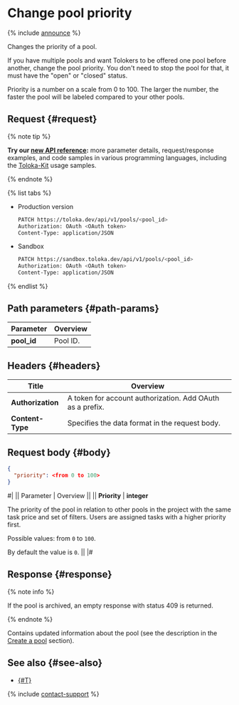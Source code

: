 # Change pool priority

{% include [announce](../_includes/announce.md) %}

Changes the priority of a pool.

If you have multiple pools and want Tolokers to be offered one pool before another, change the pool priority. You don't need to stop the pool for that, it must have the "open" or "closed" status.

Priority is a number on a scale from 0 to 100. The larger the number, the faster the pool will be labeled compared to your other pools.

## Request {#request}

{% note tip %}

**Try our [new API reference](https://toloka.ai/docs/api/api-reference/#patch-/pools/-id-):** more parameter details, request/response examples, and code samples in various programming languages, including the [Toloka-Kit](../../toloka-kit/index.md) usage samples.

{% endnote %}

{% list tabs %}

- Production version

    ```bash
    PATCH https://toloka.dev/api/v1/pools/<pool_id>
    Authorization: OAuth <OAuth token>
    Content-Type: application/JSON
    ```

- Sandbox

    ```bash
    PATCH https://sandbox.toloka.dev/api/v1/pools/<pool_id>
    Authorization: OAuth <OAuth token>
    Content-Type: application/JSON
    ```

{% endlist %}

## Path parameters {#path-params}

Parameter | Overview
----- | -----
**pool_id** | Pool ID.

## Headers {#headers}

Title | Overview
----- | -----
**Authorization** | A token for account authorization. Add OAuth as a prefix.
**Content-Type** | Specifies the data format in the request body.

## Request body {#body}

```json
{
  "priority": <from 0 to 100>
}
```

#|
|| Parameter | Overview ||
|| **Priority** | **integer**

The priority of the pool in relation to other pools in the project with the same task price and set of filters. Users are assigned tasks with a higher priority first.

Possible values: from `0` to `100`.

By default the value is `0`. ||
|#

## Response {#response}

{% note info %}

If the pool is archived, an empty response with status 409 is returned.

{% endnote %}

Contains updated information about the pool (see the description in the [Create a pool](create-pool.md#response) section).

## See also {#see-also}

- [{#T}](../../guide/concepts/pool-edit.md)

{% include [contact-support](../../guide/_includes/contact-support.md) %}